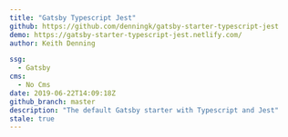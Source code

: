 ```yaml
---
title: "Gatsby Typescript Jest"
github: https://github.com/denningk/gatsby-starter-typescript-jest
demo: https://gatsby-starter-typescript-jest.netlify.com/
author: Keith Denning

ssg:
  - Gatsby
cms:
  - No Cms
date: 2019-06-22T14:09:18Z
github_branch: master
description: "The default Gatsby starter with Typescript and Jest"
stale: true
---
```


